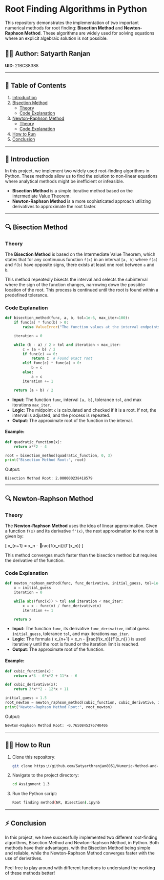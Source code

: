 
# Root Finding Algorithms in Python

This repository demonstrates the implementation of two important numerical methods for root finding: **Bisection Method** and **Newton-Raphson Method**. These algorithms are widely used for solving equations where an explicit algebraic solution is not possible.

## 👨‍💻 Author: Satyarth Ranjan  
**UID**: 21BCS8388  

---

## 📜 Table of Contents

1. [Introduction](#introduction)
2. [Bisection Method](#bisection-method)
    - [Theory](#bisection-theory)
    - [Code Explanation](#bisection-code)
3. [Newton-Raphson Method](#newton-raphson-method)
    - [Theory](#newton-theory)
    - [Code Explanation](#newton-code)
4. [How to Run](#how-to-run)
5. [Conclusion](#conclusion)

---

## 🧠 Introduction

In this project, we implement two widely used root-finding algorithms in Python. These methods allow us to find the solution to non-linear equations where analytical methods might be inefficient or infeasible.

- **Bisection Method** is a simple iterative method based on the Intermediate Value Theorem.
- **Newton-Raphson Method** is a more sophisticated approach utilizing derivatives to approximate the root faster.

---

## 🔍 Bisection Method

### <a id="bisection-theory">Theory</a>

The **Bisection Method** is based on the Intermediate Value Theorem, which states that for any continuous function `f(x)` in an interval `[a, b]` where `f(a)` and `f(b)` have opposite signs, there exists at least one root between `a` and `b`.

This method repeatedly bisects the interval and selects the subinterval where the sign of the function changes, narrowing down the possible location of the root. This process is continued until the root is found within a predefined tolerance.

### <a id="bisection-code">Code Explanation</a>

```python
def bisection_method(func, a, b, tol=1e-6, max_iter=100):
    if func(a) * func(b) > 0:
        raise ValueError("The function values at the interval endpoints must have opposite signs.")

    iteration = 0

    while (b - a) / 2 > tol and iteration < max_iter:
        c = (a + b) / 2
        if func(c) == 0:
            return c  # Found exact root
        elif func(c) * func(a) < 0:
            b = c
        else:
            a = c
        iteration += 1

    return (a + b) / 2
```

- **Input**: The function `func`, interval `[a, b]`, tolerance `tol`, and max iterations `max_iter`.
- **Logic**: The midpoint `c` is calculated and checked if it is a root. If not, the interval is adjusted, and the process is repeated.
- **Output**: The approximate root of the function in the interval.

#### Example:

```python
def quadratic_function(x):
    return x**2 - 4

root = bisection_method(quadratic_function, 0, 3)
print("Bisection Method Root:", root)
```

Output:
```
Bisection Method Root: 2.000000238418579
```

---

## 🔍 Newton-Raphson Method

### <a id="newton-theory">Theory</a>

The **Newton-Raphson Method** uses the idea of linear approximation. Given a function `f(x)` and its derivative `f'(x)`, the next approximation to the root is given by:

\[ x_{n+1} = x_n - rac{f(x_n)}{f'(x_n)} \]

This method converges much faster than the bisection method but requires the derivative of the function.

### <a id="newton-code">Code Explanation</a>

```python
def newton_raphson_method(func, func_derivative, initial_guess, tol=1e-6, max_iter=100):
    x = initial_guess
    iteration = 0

    while abs(func(x)) > tol and iteration < max_iter:
        x = x - func(x) / func_derivative(x)
        iteration += 1

    return x
```

- **Input**: The function `func`, its derivative `func_derivative`, initial guess `initial_guess`, tolerance `tol`, and max iterations `max_iter`.
- **Logic**: The formula \( x_{n+1} = x_n - rac{f(x_n)}{f'(x_n)} \) is used iteratively until the root is found or the iteration limit is reached.
- **Output**: The approximate root of the function.

#### Example:

```python
def cubic_function(x):
    return x*3 - 6*x*2 + 11*x - 6

def cubic_derivative(x):
    return 3*x**2 - 12*x + 11

initial_guess = 1.5
root_newton = newton_raphson_method(cubic_function, cubic_derivative, initial_guess)
print("Newton-Raphson Method Root:", root_newton)
```

Output:
```
Newton-Raphson Method Root: -0.7650845376740406
```

---

## 🏃‍♂️ How to Run

1. Clone this repository:
    ```bash
    git clone https://github.com/Satyarthranjan8051/Numeric-Method-and-Optimization-Using-Python.git
    ```

2. Navigate to the project directory:
    ```bash
    cd Assignment 1.3
    ```

3. Run the Python script:
    ```bash
    Root finding method(NR, Bisection).ipynb
    ```

---

## ⚡ Conclusion

In this project, we have successfully implemented two different root-finding algorithms, Bisection Method and Newton-Raphson Method, in Python. Both methods have their advantages, with the Bisection Method being simple and reliable, while the Newton-Raphson Method converges faster with the use of derivatives.

Feel free to play around with different functions to understand the working of these methods better!
